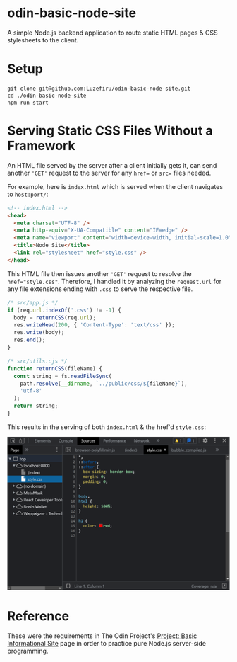 # odin-basic-node-site

A simple Node.js backend application to route static HTML pages & CSS stylesheets to the client.

# Setup

```shell
git clone git@github.com:Luzefiru/odin-basic-node-site.git
cd ./odin-basic-node-site
npm run start
```

# Serving Static CSS Files Without a Framework

An HTML file served by the server after a client initially gets it, can send another `'GET'` request to the server for any `href=` or `src=` files needed.

For example, here is `index.html` which is served when the client navigates to `host:port/`:

```html
<!-- index.html -->
<head>
  <meta charset="UTF-8" />
  <meta http-equiv="X-UA-Compatible" content="IE=edge" />
  <meta name="viewport" content="width=device-width, initial-scale=1.0" />
  <title>Node Site</title>
  <link rel="stylesheet" href="style.css" />
</head>
```

This HTML file then issues another `'GET'` request to resolve the `href="style.css"`. Therefore, I handled it by analyzing the `request.url` for any file extensions ending with `.css` to serve the respective file.

```js
/* src/app.js */
if (req.url.indexOf('.css') != -1) {
  body = returnCSS(req.url);
  res.writeHead(200, { 'Content-Type': 'text/css' });
  res.write(body);
  res.end();
}
```

```js
/* src/utils.cjs */
function returnCSS(fileName) {
  const string = fs.readFileSync(
    path.resolve(__dirname, `../public/css/${fileName}`),
    'utf-8'
  );
  return string;
}
```

This results in the serving of both `index.html` & the href'd `style.css`:

<img src="./docs/devtools-sources.png" />

# Reference

These were the requirements in The Odin Project's [Project: Basic Informational Site](https://www.theodinproject.com/lessons/nodejs-basic-informational-site) page in order to practice pure Node.js server-side programming.
